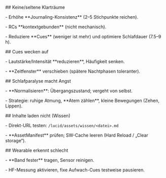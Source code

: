 \## Keine/seltene Klarträume

\- Erhöhe \*\*Journaling-Konsistenz\*\* (2–5 Stichpunkte reichen).

\- RCs \*\*kontextgebunden\*\* (nicht mechanisch).

\- Reduziere \*\*Cues\*\* (weniger ist mehr) und optimiere Schlafdauer (7.5–9 h).



\## Cues wecken auf

\- Lautstärke/Intensität \*\*reduzieren\*\*, Häufigkeit senken.

\- \*\*Zeitfenster\*\* verschieben (spätere Nachtphasen toleranter).



\## Schlafparalyse macht Angst

\- \*\*Normalisieren\*\*: Übergangszustand; vergeht von selbst.

\- Strategie: ruhige Atmung, \*\*Atem zählen\*\*, kleine Bewegungen (Zehen, Lippen).



\## Inhalte laden nicht (Wissen)

\- Direkt-URL testen: `/lucid/assets/wissen/<datei>.md`

\- \*\*AssetManifest\*\* prüfen; SW-Cache leeren (Hard Reload / „Clear storage“).



\## Wearable erkennt schlecht

\- \*\*Band fester\*\* tragen, Sensor reinigen.

\- HF-Messung aktivieren, fixe Aufwach-Cues testweise pausieren.



